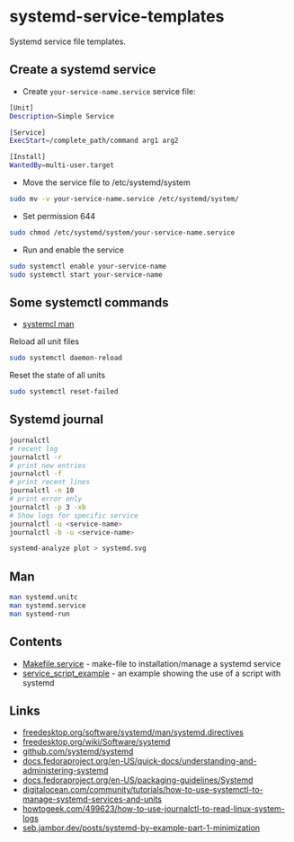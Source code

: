 # systemd-service-templates

Systemd service file templates.

## Create a systemd service

- Create `your-service-name.service` service file:

```bash
[Unit]
Description=Simple Service

[Service]
ExecStart=/complete_path/command arg1 arg2

[Install]
WantedBy=multi-user.target
```
- Move the service file to /etc/systemd/system

```bash
sudo mv -v your-service-name.service /etc/systemd/system/
```

- Set permission 644
```bash
sudo chmod /etc/systemd/system/your-service-name.service
```
- Run and enable the service
```bash
sudo systemctl enable your-service-name
sudo systemctl start your-service-name
```

## Some systemctl commands

- [systemcl man](https://www.freedesktop.org/software/systemd/man/systemctl.html)

Reload all unit files
```bash
sudo systemctl daemon-reload
```

Reset the state of all units
```bash
sudo systemctl reset-failed
```

## Systemd journal

```bash
journalctl
# recent log
journalctl -r
# print new entries
journalctl -f
# print recent lines
journalctl -n 10
# print error only
journalctl -p 3 -xb
# Show logs for specific service
journalctl -u <service-name>
journalctl -b -u <service-name>

systemd-analyze plot > systemd.svg
```

## Man

```bash
man systemd.unitc
man systemd.service
man systemd-run
```

## Contents

- [Makefile.service](Makefile.service) - make-file to installation/manage a systemd service
- [service_script_example](examples/service_script_example/README.md) - an example showing the use of a script with systemd

## Links
- [freedesktop.org/software/systemd/man/systemd.directives](https://www.freedesktop.org/software/systemd/man/systemd.directives.html)
- [freedesktop.org/wiki/Software/systemd](https://www.freedesktop.org/wiki/Software/systemd/)
- [github.com/systemd/systemd](https://github.com/systemd/systemd)
- [docs.fedoraproject.org/en-US/quick-docs/understanding-and-administering-systemd](https://docs.fedoraproject.org/en-US/quick-docs/understanding-and-administering-systemd/)
- [docs.fedoraproject.org/en-US/packaging-guidelines/Systemd](https://docs.fedoraproject.org/en-US/packaging-guidelines/Systemd/)
- [digitalocean.com/community/tutorials/how-to-use-systemctl-to-manage-systemd-services-and-units](https://www.digitalocean.com/community/tutorials/how-to-use-systemctl-to-manage-systemd-services-and-units)
- [howtogeek.com/499623/how-to-use-journalctl-to-read-linux-system-logs](https://www.howtogeek.com/499623/how-to-use-journalctl-to-read-linux-system-logs/)
- [seb.jambor.dev/posts/systemd-by-example-part-1-minimization](https://seb.jambor.dev/posts/systemd-by-example-part-1-minimization/)
